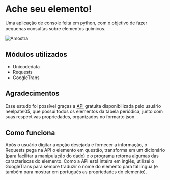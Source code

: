 # Ache seu elemento!

Uma aplicação de console feita em python, com o objetivo de fazer pequenas consultas sobre elementos químicos.

![Amostra](https://i.imgur.com/TKHjwNK.png)

## Módulos utilizados
- Unicodedata
- Requests
- GoogleTrans

## Agradecimentos
Esse estudo foi possível graças a [API](https://github.com/neelpatel05/periodic-table-api) gratuita disponibilizada pelo usuário neelpatel05, que possui todos os elementos da tabela periódica, junto com suas respectivas propriedades, organizados no formarto json.

## Como funciona
Após o usuário digitar a opção desejada e fornecer a informação, o Requests pega na API o elemento em questão, transforma em um dicionário (para facilitar a manipulação do dado) e o programa retorna algumas das caracteríscas do elemento. 
Como a API está inteira em inglês, utilizei o GoogleTrans para sempre traduzir o nome do elemento para tal língua (e também para mostrar em português as propriedades do elemento).

